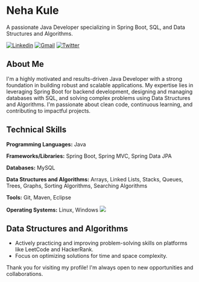 # Neha Kule

A passionate Java Developer specializing in Spring Boot, SQL, and Data Structures and Algorithms.

[![Linkedin](https://img.shields.io/badge/LinkedIn-%230077B5.svg?style=for-the-badge&logo=linkedin&logoColor=white)](https://www.linkedin.com/in/nehakule2971)
[![Gmail](https://img.shields.io/badge/Gmail-D14836?style=for-the-badge&logo=gmail&logoColor=white)](mailto:nehakule29701@gmail.com)
[![Twitter](https://img.shields.io/badge/Twitter-%231DA1F2.svg?style=for-the-badge&logo=Twitter&logoColor=white)](https://x.com/Springyy_bee)

## About Me

I'm a highly motivated and results-driven Java Developer with a strong foundation in building robust and scalable applications. My expertise lies in leveraging Spring Boot for backend development, designing and managing databases with SQL, and solving complex problems using Data Structures and Algorithms. I'm passionate about clean code, continuous learning, and contributing to impactful projects.

## Technical Skills

**Programming Languages:** Java

**Frameworks/Libraries:** Spring Boot, Spring MVC, Spring Data JPA

**Databases:** MySQL

**Data Structures and Algorithms:** Arrays, Linked Lists, Stacks, Queues, Trees, Graphs, Sorting Algorithms, Searching Algorithms

**Tools:** Git, Maven, Eclipse

**Operating Systems:** Linux, Windows
![](https://komarev.com/ghpvc/?username=nehakule29)



## Data Structures and Algorithms

* Actively practicing and improving problem-solving skills on platforms like LeetCode and HackerRank.
* Focus on optimizing solutions for time and space complexity.

Thank you for visiting my profile! I'm always open to new opportunities and collaborations.
